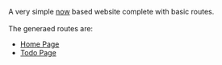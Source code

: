 A very simple [now][2ac48d46] based website complete with basic routes.
<br>
<br>
The generaed routes are:<br>
  * [Home Page][ca2ff048]
  * [Todo Page][d9dd38ef]

  [2ac48d46]: https://github.com/zeit "now"
  [ca2ff048]: https://statichello-ibgfgwxsnq.now.sh "Home Page"
  [d9dd38ef]: https://statichello-ibgfgwxsnq.now.sh/todo "Todo Page"
